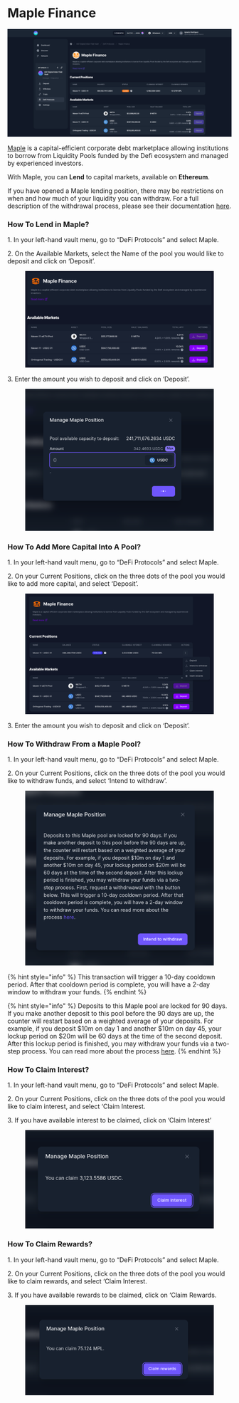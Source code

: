 # Maple Finance

![](<../../../.gitbook/assets/maple finance.png>)

[Maple](https://www.maple.finance/) is a capital-efficient corporate debt marketplace allowing institutions to borrow from Liquidity Pools funded by the Defi ecosystem and managed by experienced investors.

With Maple, you can **Lend** to capital markets, available on **Ethereum**.

If you have opened a Maple lending position, there may be restrictions on when and how much of your liquidity you can withdraw. For a full description of the withdrawal process, please see their documentation [here](https://maplefinance.gitbook.io/maple/protocol/liquidity-providers/how-can-i-add-or-withdraw-liquidity).

### How To Lend in Maple?

1\. In your left-hand vault menu, go to “DeFi Protocols” and select Maple.

2\. On the Available Markets, select the Name of the pool you would like to deposit and click on ‘Deposit’.

<figure><img src="../../../.gitbook/assets/available markets (1).png" alt=""><figcaption></figcaption></figure>

3\. Enter the amount you wish to deposit and click on ‘Deposit’.

<figure><img src="../../../.gitbook/assets/deposit.png" alt=""><figcaption></figcaption></figure>

### How To Add More Capital Into A Pool?

1\. In your left-hand vault menu, go to “DeFi Protocols” and select Maple.

2\. On your Current Positions, click on the three dots of the pool you would like to add more capital, and select ‘Deposit’.

<figure><img src="../../../.gitbook/assets/buttons (1) (1).png" alt=""><figcaption></figcaption></figure>

3\. Enter the amount you wish to deposit and click on ‘Deposit’.

### How To Withdraw From a Maple Pool?

1\. In your left-hand vault menu, go to “DeFi Protocols” and select Maple.

2\. On your Current Positions, click on the three dots of the pool you would like to withdraw funds, and select ‘Intend to withdraw’.

<figure><img src="../../../.gitbook/assets/intend withdrawal (1).png" alt=""><figcaption></figcaption></figure>

{% hint style="info" %}
This transaction will trigger a 10-day cooldown period. After that cooldown period is complete, you will have a 2-day window to withdraw your funds.
{% endhint %}

{% hint style="info" %}
Deposits to this Maple pool are locked for 90 days. If you make another deposit to this pool before the 90 days are up, the counter will restart based on a weighted average of your deposits. For example, if you deposit $10m on day 1 and another $10m on day 45, your lockup period on $20m will be 60 days at the time of the second deposit. After this lockup period is finished, you may withdraw your funds via a two-step process. You can read more about the process [here](https://maplefinance.gitbook.io/maple/protocol/liquidity-providers/how-can-i-add-or-withdraw-liquidity#withdraws).
{% endhint %}

### How To Claim Interest?

1\. In your left-hand vault menu, go to “DeFi Protocols” and select Maple.

2\. On your Current Positions, click on the three dots of the pool you would like to claim interest, and select ‘Claim Interest.

3\. If you have available interest to be claimed, click on ‘Claim Interest’

<figure><img src="../../../.gitbook/assets/claim interest.png" alt=""><figcaption></figcaption></figure>

### How To Claim Rewards?

1\. In your left-hand vault menu, go to “DeFi Protocols” and select Maple.

2\. On your Current Positions, click on the three dots of the pool you would like to claim rewards, and select ‘Claim Interest.

3\. If you have available rewards to be claimed, click on ‘Claim Rewards.

<figure><img src="../../../.gitbook/assets/Screenshot from 2022-09-22 14-09-16.png" alt=""><figcaption></figcaption></figure>
